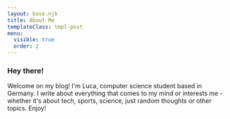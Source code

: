 ```yaml
---
layout: base.njk
title: About Me
templateClass: tmpl-post
menu:
  visible: true
  order: 2
---
```

### Hey there!

Welcome on my blog! I'm Luca, computer science student based in Germany. I write about everything that comes to my mind or interests me - whether it's about tech, sports, science, just random thoughts or other topics. Enjoy!
